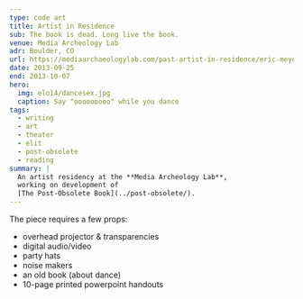 ```yaml
---
type: code art
title: Artist in Residence
sub: The book is dead. Long live the book.
venue: Media Archeology Lab
adr: Boulder, CO
url: https://mediaarchaeologylab.com/past-artist-in-residence/eric-meyer-2/
date: 2013-09-25
end: 2013-10-07
hero:
  img: elo14/dancesex.jpg
  caption: Say "ooooooooo" while you dance
tags:
  - writing
  - art
  - theater
  - elit
  - post-obsolete
  - reading
summary: |
  An artist residency at the **Media Archeology Lab**,
  working on development of
  [The Post-Obsolete Book](../post-obsolete/).
---
```


The piece requires a few props:

- overhead projector & transparencies
- digital audio/video
- party hats
- noise makers
- an old book (about dance)
- 10-page printed powerpoint handouts
